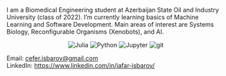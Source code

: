 I am a Biomedical Engineering student at Azerbaijan State Oil and Industry University (class of 2022). I’m currently learning basics of Machine Learning and Software Development. Main areas of interest are Systems Biology, Reconfigurable Organisms (Xenobots), and AI.  
  
<p align=center>
  <img alt="Julia" src="https://img.shields.io/badge/-Julia-45b8d8?style=for-the-badge&logo=julia&logoColor=white" />
  <img alt="Python" src="https://img.shields.io/badge/-Python-45b8d8?style=for-the-badge&logo=python&logoColor=white" />
  <img alt="Jupyter" src="https://img.shields.io/badge/-Jupyter-5849BE?style=for-the-badge&logo=jupyter&logoColor=white" />
  <img alt="git" src="https://img.shields.io/badge/-Git-F05032?style=for-the-badge&logo=git&logoColor=white" />
</p>

Email: cefer.isbarov@gmail.com  
LinkedIn: https://www.linkedin.com/in/jafar-isbarov/
